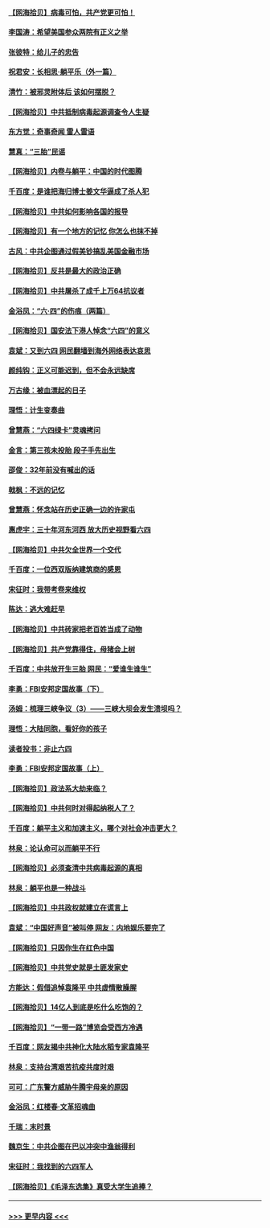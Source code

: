 #### [【网海拾贝】病毒可怕，共产党更可怕！](../pages/nsc993/n13020728.md?t=06142151) 
#### [李国涛：希望美国参众两院有正义之举](../pages/nsc993/n13020674.md?t=06142151) 
#### [张彼特：给儿子的忠告](../pages/nsc993/n13018934.md?t=06142151) 
#### [祝君安：长相思‧躺平乐（外一篇）](../pages/nsc993/n13018923.md?t=06142151) 
#### [清竹：被邪灵附体后 该如何摆脱？](../pages/nsc993/n13018877.md?t=06142151) 
#### [【网海拾贝】中共抵制病毒起源调查令人生疑](../pages/nsc993/n13017785.md?t=06142151) 
#### [东方觉：奇事奇闻 雷人雷语](../pages/nsc993/n13017577.md?t=06142151) 
#### [慧真：“三胎”民谣](../pages/nsc993/n13017394.md?t=06142151) 
#### [【网海拾贝】内卷与躺平：中国的时代图腾](../pages/nsc993/n13016128.md?t=06142151) 
#### [千百度：是谁把海归博士姜文华逼成了杀人犯](../pages/nsc993/n13015218.md?t=06142151) 
#### [【网海拾贝】中共如何影响各国的报导](../pages/nsc993/n13012599.md?t=06142151) 
#### [【网海拾贝】有一个地方的记忆 你怎么也抹不掉](../pages/nsc993/n13009802.md?t=06142151) 
#### [古风：中共企图通过假美钞搞乱美国金融市场](../pages/nsc993/n13009626.md?t=06142151) 
#### [【网海拾贝】反共是最大的政治正确](../pages/nsc993/n13007051.md?t=06142151) 
#### [【网海拾贝】中共屠杀了成千上万64抗议者](../pages/nsc993/n13002713.md?t=06142151) 
#### [金浴凤：“六·四”的伤痕（两篇）](../pages/nsc993/n13001719.md?t=06142151) 
#### [【网海拾贝】国安法下港人悼念“六四”的意义](../pages/nsc993/n13001039.md?t=06142151) 
#### [袁斌：又到六四 网民翻墙到海外网络表达哀思](../pages/nsc993/n13000995.md?t=06142151) 
#### [颜纯钩：正义可能迟到，但不会永远缺席](../pages/nsc993/n13000920.md?t=06142151) 
#### [万古缘：被血漂起的日子](../pages/nsc993/n13000914.md?t=06142151) 
#### [理悟：计生变奏曲](../pages/nsc993/n13000414.md?t=06142151) 
#### [曾慧燕：“六四绿卡”灵魂拷问](../pages/nsc993/n13000277.md?t=06142151) 
#### [金言：第三孩未投胎 段子手先出生](../pages/nsc993/n13000215.md?t=06142151) 
#### [邵俊：32年前没有喊出的话](../pages/nsc993/n13000181.md?t=06142151) 
#### [戟枫：不远的记忆](../pages/nsc993/n13000121.md?t=06142151) 
#### [曾慧燕：怀念站在历史正确一边的许家屯](../pages/nsc993/n13000073.md?t=06142151) 
#### [惠虎宇：三十年河东河西 放大历史视野看六四](../pages/nsc993/n13000018.md?t=06142151) 
#### [【网海拾贝】中共欠全世界一个交代](../pages/nsc993/n12998706.md?t=06142151) 
#### [千百度：一位西双版纳建筑商的感恩](../pages/nsc993/n12998487.md?t=06142151) 
#### [宋征时：我带考卷来维权](../pages/nsc993/n12994088.md?t=06142151) 
#### [陈达：逃大难赶早](../pages/nsc993/n12993569.md?t=06142151) 
#### [【网海拾贝】中共砖家把老百姓当成了动物](../pages/nsc993/n12993483.md?t=06142151) 
#### [【网海拾贝】共产党靠得住，母猪会上树](../pages/nsc993/n12990730.md?t=06142151) 
#### [千百度：中共放开生三胎 网民：“爱谁生谁生”](../pages/nsc993/n12990644.md?t=06142151) 
#### [李勇：FBI安邦定国故事（下）](../pages/nsc993/n12987854.md?t=06142151) 
#### [汤姆：梳理三峡争议（3）——三峡大坝会发生溃坝吗？](../pages/nsc993/n12989806.md?t=06142151) 
#### [理悟：大陆同胞，看好你的孩子](../pages/nsc993/n12989778.md?t=06142151) 
#### [读者投书：非止六四](../pages/nsc993/n12989673.md?t=06142151) 
#### [李勇：FBI安邦定国故事（上）](../pages/nsc993/n12987749.md?t=06142151) 
#### [【网海拾贝】政法系大劫来临？](../pages/nsc993/n12987596.md?t=06142151) 
#### [【网海拾贝】中共何时对得起纳税人了？](../pages/nsc993/n12985578.md?t=06142151) 
#### [千百度：躺平主义和加速主义，哪个对社会冲击更大？](../pages/nsc993/n12985512.md?t=06142151) 
#### [林泉：论认命可以而躺平不行](../pages/nsc993/n12985505.md?t=06142151) 
#### [【网海拾贝】必须查清中共病毒起源的真相](../pages/nsc993/n12984276.md?t=06142151) 
#### [林泉：躺平也是一种战斗](../pages/nsc993/n12984194.md?t=06142151) 
#### [【网海拾贝】中共政权就建立在谎言上](../pages/nsc993/n12981880.md?t=06142151) 
#### [袁斌：“中国好声音”被叫停 网友：内地娱乐要完了](../pages/nsc993/n12981826.md?t=06142151) 
#### [【网海拾贝】只因你生在红色中国](../pages/nsc993/n12979096.md?t=06142151) 
#### [【网海拾贝】中共党史就是土匪发家史](../pages/nsc993/n12976478.md?t=06142151) 
#### [方能达：假借追悼袁隆平 中共虚情散臊腥](../pages/nsc993/n12976396.md?t=06142151) 
#### [【网海拾贝】14亿人到底是吃什么吃饱的？](../pages/nsc993/n12974125.md?t=06142151) 
#### [【网海拾贝】“一带一路”博览会受西方冷遇](../pages/nsc993/n12971787.md?t=06142151) 
#### [千百度：网友揭中共神化大陆水稻专家袁隆平](../pages/nsc993/n12971733.md?t=06142151) 
#### [林泉：支持台湾艰苦抗疫共度时艰](../pages/nsc993/n12971350.md?t=06142151) 
#### [可可：广东警方威胁牛腾宇母亲的原因](../pages/nsc993/n12971100.md?t=06142151) 
#### [金浴凤：红楼春·文革招魂曲](../pages/nsc993/n12970354.md?t=06142151) 
#### [千瑞：末时景](../pages/nsc993/n12970337.md?t=06142151) 
#### [魏京生：中共企图在巴以冲突中渔翁得利](../pages/nsc993/n12970286.md?t=06142151) 
#### [宋征时：我找到的六四军人](../pages/nsc993/n12970213.md?t=06142151) 
#### [【网海拾贝】《毛泽东选集》真受大学生追捧？](../pages/nsc993/n12968779.md?t=06142151) 

----
#### [ >>> 更早内容 <<< ](../indexes/nsc993-earlier.md)
